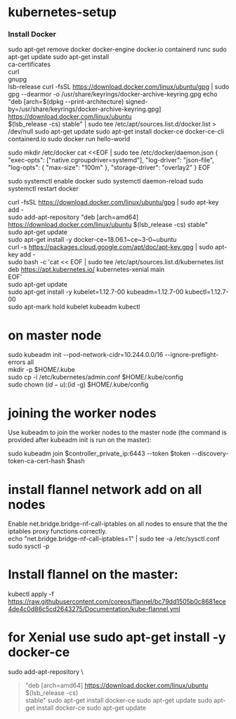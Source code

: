 # kubernetes-setup

### Install Docker

 sudo apt-get remove docker docker-engine docker.io containerd runc
 sudo apt-get update
 sudo apt-get install \
    ca-certificates \
    curl \
    gnupg \
    lsb-release
curl -fsSL https://download.docker.com/linux/ubuntu/gpg | sudo gpg --dearmor -o /usr/share/keyrings/docker-archive-keyring.gpg
echo \
  "deb [arch=$(dpkg --print-architecture) signed-by=/usr/share/keyrings/docker-archive-keyring.gpg] https://download.docker.com/linux/ubuntu \
  $(lsb_release -cs) stable" | sudo tee /etc/apt/sources.list.d/docker.list > /dev/null
 sudo apt-get update
 sudo apt-get install docker-ce docker-ce-cli containerd.io
 sudo docker run hello-world

sudo mkdir /etc/docker
cat <<EOF | sudo tee /etc/docker/daemon.json
{
  "exec-opts": ["native.cgroupdriver=systemd"],
  "log-driver": "json-file",
  "log-opts": {
    "max-size": "100m"
  },
  "storage-driver": "overlay2"
}
EOF

sudo systemctl enable docker
sudo systemctl daemon-reload
sudo systemctl restart docker

curl -fsSL https://download.docker.com/linux/ubuntu/gpg | sudo apt-key add - <br />
sudo add-apt-repository "deb [arch=amd64] https://download.docker.com/linux/ubuntu $(lsb_release -cs) stable" <br />
sudo apt-get update <br />
sudo apt-get install -y docker-ce=18.06.1~ce~3-0~ubuntu <br />
curl -s https://packages.cloud.google.com/apt/doc/apt-key.gpg | sudo apt-key add - <br />
sudo bash -c 'cat << EOF | sudo tee /etc/apt/sources.list.d/kubernetes.list  <br/>
deb https://apt.kubernetes.io/ kubernetes-xenial main  <br/>
EOF' <br/>
sudo apt-get update <br />
sudo apt-get install -y kubelet=1.12.7-00 kubeadm=1.12.7-00 kubectl=1.12.7-00 <br />
sudo apt-mark hold kubelet kubeadm kubectl <br />

# on master node
sudo kubeadm init --pod-network-cidr=10.244.0.0/16 --ignore-preflight-errors all<br />
mkdir -p $HOME/.kube <br />
sudo cp -i /etc/kubernetes/admin.conf $HOME/.kube/config <br />
sudo chown $(id -u):$(id -g) $HOME/.kube/config <br />

# joining the worker nodes
Use kubeadm to join the worker nodes to the master node (the command is provided after kubeadm init is run on the master): <br />

sudo kubeadm join $controller_private_ip:6443 --token $token --discovery-token-ca-cert-hash $hash <br />

# install flannel network add on all nodes
Enable net.bridge.bridge-nf-call-iptables on all nodes to ensure that the the iptables proxy functions correctly. <br />
echo "net.bridge.bridge-nf-call-iptables=1" | sudo tee -a /etc/sysctl.conf <br />
sudo sysctl -p <br />
# Install flannel on the master:
kubectl apply -f https://raw.githubusercontent.com/coreos/flannel/bc79dd1505b0c8681ece4de4c0d86c5cd2643275/Documentation/kube-flannel.yml

# for Xenial use sudo apt-get install -y docker-ce
sudo add-apt-repository \
>    "deb [arch=amd64] https://download.docker.com/linux/ubuntu \
>    $(lsb_release -cs) \
>    stable"
sudo apt-get install docker-ce
sudo apt-get update
sudo apt-get install docker-ce
sudo apt-get update
